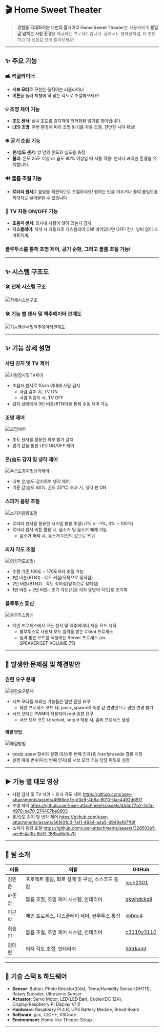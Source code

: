 # 🎬 Home Sweet Theater

> **경험을 극대화하는 나만의 홈시어터**
> **Home Sweet Theater**는 사용자에게 **몰입감 넘치는 시청 환경**을 제공하는 프로젝트입니다.
> 집에서도 영화관처럼, 더 편안하고 더 생동감 있게 즐겨보세요!

---

## ✨ 주요 기능

### 🛋 리클라이너
- **서보 모터**로 구현한 움직이는 리클라이너  
- **버튼**을 눌러 체형에 딱 맞는 각도로 조절해보세요!


### 💡 조명 제어 기능
- **조도 센서**: 실내 조도를 감지하여 최적화된 밝기를 찾아냅니다.  
- **LED 조명**: 주변 환경에 따라 조명 밝기를 자동 조절, 편안한 시야 확보!


### ❄ 공기 순환 기능
- **온/습도 센서**: 방 안의 온도와 습도를 측정  
- **쿨러**: 온도 25도 이상 or 습도 80% 이상일 때 자동 작동! 언제나 쾌적한 환경을 유지합니다.


### 🔊 볼륨 조절 기능
- **로터리 센서**로 음량을 직관적으로 조절하세요! 원하는 만큼 키우거나 줄여 몰입도를 최대치로 끌어올릴 수 있습니다.


### 🎦 TV 자동 ON/OFF 기능 
- **초음파 센서**: 의자에 사람이 앉아 있는지 감지  
- **디스플레이**: 착석 시 자동으로 디스플레이 ON! 비어있다면 OFF! 전기 낭비 없이 스마트하게.


### 블루투스를 통해 조명 제어, 공기 순환, 그리고 볼륨 조절 가능!

---

## ✨ 시스템 구조도

### 🛠 전체 시스템 구조
![전체시스템구조](https://github.com/user-attachments/assets/b9c3aacb-0e41-4cd9-9202-d39e9af012ef)


### 🛠 기능 별 센서 및 액추에이터 관계도
![기능별센서및액추에이터관계도](https://github.com/user-attachments/assets/edfa6b24-465f-46e5-b46f-08133e9d065e)

---

## ✨ 기능 상세 설명

### 사람 감지 및 TV 제어
![사람감지및TV제어](https://github.com/user-attachments/assets/bc0641f4-580f-49cc-bda6-d32bd13f604d)
- 초음파 센서로 10cm 이내에 사람 감지
  - 사람 감지 시, TV ON
  - 사람 미감지 시, TV OFF
- 감지 상태에서 3번 버튼(BTN3)을 통해 수동 제어 가능


### 조명 제어
![조명제어](https://github.com/user-attachments/assets/90ae9fa9-1c2b-476a-b62e-552464d1c10d)
- 조도 센서를 활용한 외부 밝기 감지
- 밝기 값을 통한 LED ON/OFF 제어


### 온/습도 감지 및 냉각 제어
![온습도감지및냉각제어](https://github.com/user-attachments/assets/297c36b6-dbe6-40b1-b1c2-9215d6a3427f)
- 내부 온/습도 감지하여 냉각 제어
- 기준 값(습도 80%, 온도 25°C) 초과 시, 냉각 팬 ON


### 스피커 음량 조절
![스피커음량조절](https://github.com/user-attachments/assets/97b4b0db-de89-4ed9-bb6f-3839087dbb85)
- 로터리 센서를 활용한 시스템 볼륨 조절(+1% or -1%, 0% ~ 100%)
- 로터리 센서 버튼 활용 시, 음소거 및 음소거 해제 가능
  - 음소거 해제 시, 음소거 이전의 값으로 복귀


### 의자 각도 조절
![의자각도조절](https://github.com/user-attachments/assets/78908708-0139-4f57-b55c-d55a124a5217)\
- 수평 기준 100도 ~ 170도까지 조절 가능 
- 1번 버튼(BTN1) : 각도 커짐(뒤쪽으로 젖혀짐)
- 2번 버튼(BTN2) : 각도 작아짐(앞쪽으로 젖혀짐)
- 1번 버튼 + 2번 버튼 : 초기 각도(기본 의자 등받이 각도)로 초기화


### 블루투스 통신
![블루투스통신](https://github.com/user-attachments/assets/72e94dd6-536a-4c7b-9cfc-53cd481c1f7a)
- 메인 프로세스에서 모든 센서 및 액추에이터 자동 모드 시작
  - 블루투스로 사용자 모드 입력을 받는 Client 프로세스
  - 입력 받은 모드를 적용하는 Server 프로세스 (ex. SPEAKER:SET_VOLUME;75)

---

## 🧠 발생한 문제점 및 해결방안

### 권한 요구 문제
![권한요구문제](https://github.com/user-attachments/assets/850afbc3-35a5-4677-b6fd-61aedc41fc6d)
- 서브 모터를 제외한 기능들은 일반 권한 요구
  - 메인 프로세스 코드 내, posix_spawn의 속성 값 변경만으로 권한 변경 불가
- 서브 모터는 PWM이 적용되어 root 권한 요구
  - 서브 모터 코드 내 setuid, setgid 적용 시, 좀비 프로세스 생성


#### 해결 방법
![해결방법](https://github.com/user-attachments/assets/18e7c389-b2b1-45f1-a17c-b8005620242c)
- posiz_spaw 함수의 실행 대상(두 번째 인자)을 /usr/bin/sudo 경로 지정
- 실행 매개 변수(다섯 번째 인자)를 서브 모터 기능 담당 파일로 설정

---

## ▶️ 기능 별 데모 영상
- 사람 감지 및 TV 제어 + 의자 각도 제어
https://github.com/user-attachments/assets/4986dc7e-d3e9-4b8a-9010-0ac4492d65f7
- 조명 제어
https://github.com/user-attachments/assets/4b3c77b2-2cfa-4978-be70-274407be8903
- 온/습도 감지 및 냉각 제어
https://github.com/user-attachments/assets/56f401c3-7a11-49a4-a4a5-6949ef87ff8f
- 스피커 음량 조절
https://github.com/user-attachments/assets/326502e5-aee6-4a3b-9b3f-1885a6bffc70

---

## 👥 팀 소개
| 이름      | 역할                             | GitHub                                      |
|-----------|----------------------------------|---------------------------------------------|
| 김민준    | 프로젝트 총괄, 회로 설계 및 구성, 소스코드 통합  | [joun2301](https://github.com/joun2301)   |
| 하종찬    | 볼륨 조절, 조명 제어 시스템, 인테리어  | [gkwhdcks9](https://github.com/gkwhdcks9)   |
| 이근탁    | 메인 프로세스, 디스플레이 제어, 블루투스 통신  | [imbmi4](https://github.com/imbmi4)   |
| 최승민    | 볼륨 조절, 조명 제어 시스템, 인테리어  | [c3110y3110](https://github.com/dashboard)   |
| 김대현    | 의자 각도 조절, 인테리어  | [hetrkumt](https://github.com/hetrkumt)   |

---

## 🔧 기술 스택 & 하드웨어
- **Sensor**: Button, Photo Resistor(Cds), Temp/Humidity Sensor(DHT11), Rotary Encoder, Ultrasonic Sensor
- **Actuator**: Servo Motor, LED(LED Bar), Cooler(DC 12V), Display(Raspberry Pi Display V1.1)
- **Hardware**: Raspberry Pi 4 B, UPS Battery Module, Bread Board
- **Software**: gcc, C/C++, VSCode
- **Environment**: Home-like Theater Setup

---

